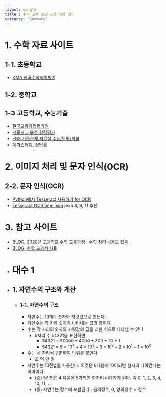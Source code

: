 ```yaml
---
layout: single
title : 수학 교육 관련 관련 내용 정리
category: "Summary"
---
```


# 1. 수학 자료 사이트

## 1-1. 초등학교
* [KMA 한국수학학력평가](https://www.kma-e.com/data/after_problem.aspx?Hd_param=hp060011)  

## 1-2. 중학교

## 1-3 고등학교, 수능기출
* [한국교육과정평가원](https://www.suneung.re.kr/boardCnts/list.do?boardID=1500234&m=0403&s=suneung)  
* [서울시 교육청 학력평가](http://www.sen.go.kr/web/services/bbs/bbsList.action?bbsBean.bbsCd=105)  
* [EBS 기출문제 자료실 수능/모평/학평](https://www.ebsi.co.kr/ebs/xip/xipc/previousPaperList.ebs?targetCd=D300)  
* [메가스터디, 정답률](https://www.megastudy.net/Entinfo/pda/main.asp?selTabNo=1&mOne=mo6&mTwo=1)  


# 2. 이미지 처리 및 문자 인식(OCR)
## 2-2. 문자 인식(OCR)
* [Python에서 Tesseract 사용하기 for OCR](https://junyoung-jamong.github.io/computer/vision,/ocr/2019/01/30/Python%EC%97%90%EC%84%9C-Tesseract%EB%A5%BC-%EC%9D%B4%EC%9A%A9%ED%95%B4-OCR-%EC%88%98%ED%96%89%ED%95%98%EA%B8%B0.html)  
* [Tesseract OCR oem psm](https://blog.naver.com/cbs3455/222242853850)  psm 4, 6, 11 추천  

# 3. 참고 사이트
* [BLOG, 2020년 고등학교 수학 교육과정](https://blog.naver.com/time_series/222191360313)  : 수학 정리 내용도 있음  
* [BLOG, 수학 교과서 자료](https://m-schoolbooks.tistory.com/)  



- # 대수 1
- ## 1. 자연수의 구조와 계산
  - ### 1-1. 자연수의 구조
    - 자연수는 10개의 숫자와 자릿값으로 만든다.
    - 자연수는 각 자리 숫자가 나타내는 값의 합이다.
    - 수는 각 자리의 숫자와 자릿값의 곱을 더한 식으로 나타낼 수 있다
      - 5자리 수 54321을 표현하면
        - $54321=50000+4000+300+20+1$
        - $54321=5\times10^{4}+4\times10^{3}+3\times10^{2}+2\times10^{1}+1\times10^{0}$
    - 수는 네 자리씩 구분하여 단위를 붙인다
      - 조 억 만 일
    - 자연수는 10진법을 사용한다. 이것은 9다음에 10이되면 한자리 나아간다는 의미이다
      - (중) 5진법은 4 다음에 5가되면 한자리 나아가게 된다. 즉 0, 1, 2, 3, 4, 10, 11, ...
      - (중) 자연수는 정수에 포함된다 :  음의정수, 0, 양의정수 = 정수
